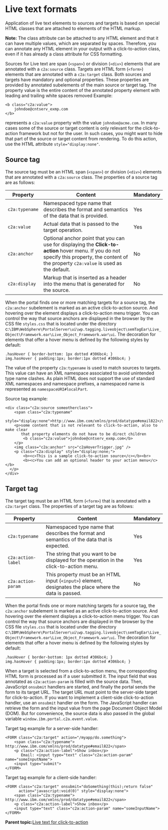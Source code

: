 # Live text formats

Application of live text elements to sources and targets is based on special HTML classes that are attached to elements of the HTML markup.

**Note:** The class attribute can be attached to any HTML element and that it can have multiple values, which are separated by spaces. Therefore, you can annotate any HTML element in your output with a click-to-action class, even if it has already a class attribute for CSS formatting.

Sources for Live text are span \(`<span>`\) or division \(`<div>`\) elements that are annotated with a `c2a:source` class. Targets are HTML form \(`<form>`\) elements that are annotated with a `c2a:target` class. Both sources and targets have mandatory and optional properties. These properties are provided by annotated subelements of the main source or target tag. The property value is the entire content of the annotated property element with leading and trailing white spaces removed Example:

```
<b class="c2a:value">
    johndoe@cntserv_exmp.com
</b>
```

represents a `c2a:value` property with the value `johndoe@acme.com`. In many cases some of the source or target content is only relevant for the click-to-action framework but not for the user. In such cases, you might want to hide that part of the source or target content from rendering. To do this action, use the HTML attribute `style="display:none"`.

## Source tag

The source tag must be an HTML span \(`<span>`\) or division \(`<div>`\) elements that are annotated with a `c2a:source` class. The properties of a source tag are as follows:

|Property|Content|Mandatory|
|--------|-------|---------|
|`c2a:typename`|Namespaced type name that describes the format and semantics of the data that is provided.|Yes|
|`c2a:value`|Actual data that is passed to the target operation.|Yes|
|`c2a:anchor`|Optional anchor point that you can use for displaying the **Click-to-action** hover menu. If you do not specify this property, the content of the property `c2a:value` is used as the default.|No|
|`c2a:display`|Markup that is inserted as a header into the menu that is generated for the source.|No|

When the portal finds one or more matching targets for a source tag, the `c2a:anchor` subelement is marked as an active click-to-action source. And hovering over the element displays a click-to-action menu trigger. You can control the way that source anchors are displayed in the browser by the CSS file `styles.css` that is located under the directory c:`\IBM\WebSphere\PortalServer\ui\wp.tagging.liveobject\semTagEar\Live_Object\Framework.ear\Live_Object_Framework.war\ui`. The decoration for elements that offer a hover menu is defined by the following styles by default:

```
.hasHover { border-bottom: 1px dotted #306bc4; }
img.hasHover { padding:1px; border:1px dotted #306bc4; }

```

The value of the property `c2a:typename` is used to match sources to targets. This value can have an XML namespace associated to avoid unintended type name clashes. As plain HTML does not support the use of standard XML namespaces and namespace prefixes, a namespaced name is represented as `namespaceURI#localPart`.

Source tag example:

```
<div class="c2a:source someotherclass">
    <span class="c2a:typename" 
          style="display:none">http://www.ibm.com/xmlns/prod/datatype#email822</span>
    <p>some content that is not relevant to click-to-action, also to make clear 
       that property elements do not have to be direct children
        <b class="c2a:value">johndoe@cntserv_exmp.com</b>
    </p>
    <img class="c2a:anchor" src="c2aHoverTrigger.jpg" />
    <p class="c2a:display" style="display:none;">             
        <b><c>This is a sample click-to-action source</c></b><br>           
        <b><c>You can add an optional header to your action menu</c></b>
  </p> 
</div>

```

## Target tag

The target tag must be an HTML form \(`<form>`\) that is annotated with a `c2a:target` class. The properties of a target tag are as follows:

|Property|Content|Mandatory|
|--------|-------|---------|
|`c2a:typename`|Namespaced type name that describes the format and semantics of the data that is expected.|Yes|
|`c2a:action-label`|The string that you want to be displayed for the operation in the click-to-action menu.|Yes|
|`c2a:action-param`|This property must be an HTML input \(`<input>`\) element, designates the place where the data is passed.|No|

When the portal finds one or more matching targets for a source tag, the `c2a:anchor` subelement is marked as an active click-to-action source. And hovering over the element displays a click-to-action menu trigger. You can control the way that source anchors are displayed in the browser by the CSS file `styles.css` that is located under the directory c:`\IBM\WebSphere\PortalServer\ui\wp.tagging.liveobject\semTagEar\Live_Object\Framework.ear\Live_Object_Framework.war\ui`. The decoration for elements that offer a hover menu is defined by the following styles by default:

```
.hasHover { border-bottom: 1px dotted #306bc4; }
img.hasHover { padding:1px; border:1px dotted #306bc4; }

```

When a target is selected from a click-to-action menu, the corresponding HTML form is processed as if a user submitted it. The input field that was annotated as `c2a:action-param` is filled with the source data. Then, JavaScript `onsubmit` handlers are started, and finally the portal sends the form to its target URL. The target URL must point to the server-side target for click-to-action. If you want to implement a client-side click-to-action handler, use an `onsubmit` handler on the form. The JavaScript handler can retrieve the form and the input value from the page Document Object Model \(DOM\). But for convenience, the source data is also passed in the global variable `window.ibm.portal.c2a.event.value`.

Target tag example for a server-side handler:

```
<FORM class="c2a:target" action="/myapp/do.something">
    <span class="c2a:typename"> http://www.ibm.com/xmlns/prod/datatype#email822</span>
    <p class="c2a:action-label">Show inbox</p> 
       Email: <input type="text" class="c2a:action-param" name="someInputName"> 
    <input type="submit">
</FORM>

```

Target tag example for a client-side handler:

```
<FORM class="c2a:target" onsubmit="doSomething(this);return false" 
      action="javascript:void(0)" style="display:none"> 
    <span class="c2a:typename"> http://www.ibm.com/xmlns/prod/datatype#email822</span>
    <p class="c2a:action-label">Show inbox</p> 
    <input type="text" class="c2a:action-param" name="someInputName">
</FORM>
```

**Parent topic:**[Live text for click-to-action](../dev-portlet/w2_smtg.md)

